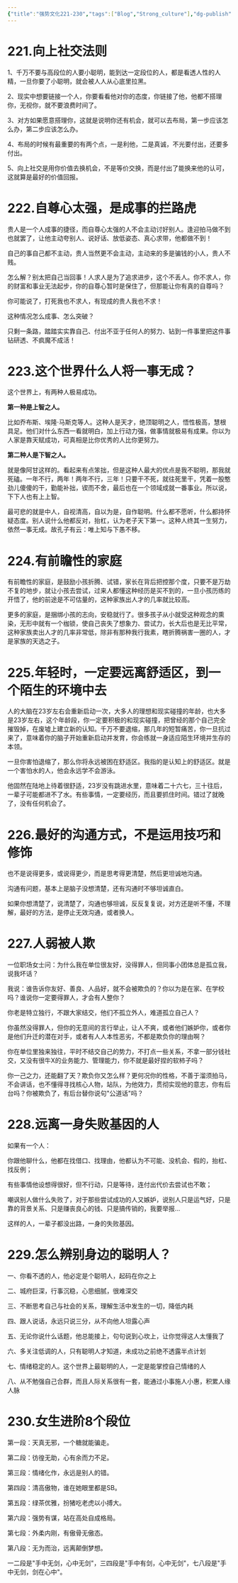 ```yaml
---
{"title":"强势文化221-230","tags":["Blog","Strong_culture"],"dg-publish":true,"dg-note-icon":5,"permalink":"/🌓Interest_兴趣/Exalt/强势文化/23强势文化221-230/","dgPassFrontmatter":true,"noteIcon":5,"created":"2024-09-18T19:15:33.914+08:00","updated":"2024-09-19T11:28:20.797+08:00"}
---
```


# 221.向上社交法则

1、千万不要与高段位的人要小聪明，能到达一定段位的人，都是看透人性的人精，一旦你要了小聪明，就会被人人从心底里拉黑。

2、现实中想要链接一个人，你要看看他对你的态度，你链接了他，他都不搭理你，无视你，就不要浪费时间了。

3、对方如果愿意搭理你，这就是说明你还有机会，就可以去布局，第一步应该怎么办，第二步应该怎么办。

4、布局的时候有最重要的有两个点，一是利他，二是真诚，不光要付出，还要多付出。

5、向上社交是用你价值去换机会，不是等价交换，而是付出了能换来他的认可，这就算是最好的价值回报。

# 222.自尊心太强，是成事的拦路虎

贵人是一个人成事的捷径，而自尊心太强的人不会主动讨好别人。逢迎拍马做不到也就罢了，让他主动夸别人、说好话、放低姿态、真心求带，他都做不到！

自己的事自己都不主动，贵人当然更不会主动，主动来的多是骗钱的小人，贵人不贱。

怎么解？别太把自己当回事！人求人是为了追求进步，这个不丢人。你不求人，你的财富和事业无法起步，你的自尊心暂时是保住了，但那能让你有真的自尊吗？

你可能说了，打死我也不求人，有现成的贵人我也不求！

这种情况怎么成事、怎么突破？

只剩一条路，踏踏实实靠自己、付出不亚于任何人的努力、钻到一件事里把这件事钻研透、不疯魔不成活！

# 223.这个世界什么人将一事无成？

这个世界上，有两种人极易成功。

**第一种是上智之人。**

比如乔布斯、埃隆·马斯克等人。这种人是天才，绝顶聪明之人，悟性极高，慧根具足。他们对什么东西一看就明白，加上行动力强，做事情就极易有成果。你以为人家是靠天赋成功，可真相是比你优秀的人比你更努力。

**第二种人是下智之人。**

就是像阿甘这样的。看起来有点笨拙，但是这种人最大的优点是我不聪明，那我就死磕。一年不行，两年！两年不行，三年！只要干不死，就往死里干，凭着一股憨劲儿傻傻的干，勤能补拙，锲而不舍，最后也在一个领域成就一番事业。所以说，下下人也有上上智。

最可悲的就是中人，自视清高，自以为是，自作聪明。什么都不愿听，什么都持怀疑态度。别人说什么他都反对，抬杠，认为老子天下第一。这种人终其一生努力，依然一事无成。故孔子有云：唯上知与下愚不移。

# 224.有前瞻性的家庭

有前瞻性的家庭，是鼓励小孩折腾、试错，家长在背后把控那个度，只要不是万劫不复的地步，就让小孩去尝试，过来人都懂这种经历是买不到的，一旦小孩历练的开悟了，他的前途是不可估量的，这种家族出人才的几率就比较高。

更多的家庭，是捆绑小孩的志向，安稳就行了。很多孩子从小就受这种观念的熏染，无形中就有一个枷锁，使自己丧失了想象力、尝试力，长大后也是无比平常，这种家族卖出人才的几率非常低，除非有那种我行我素，瞎折腾祸害一圈的人，才是家族的天选之子。

# 225.年轻时，一定要远离舒适区，到一个陌生的环境中去

人的大脑在23岁左右会重新启动一次，大多人的理想和现实碰撞的年龄，也大多是23岁左右，这个年龄段，你一定要积极的和现实碰撞，把曾经的那个自己完全摧毁掉，在废墟上建立新的认知。千万不要退缩，那几年的短暂痛苦，你一旦抗过来了，意味着你的脑子开始重新启动并发育，你会练就一身适应陌生环境并生存的本领。

一旦你害怕退缩了，那么你将永远被困在舒适区。我指的是认知上的舒适区。就是一个害怕水的人，他会永远学不会游泳。

他固然在陆地上待着很舒适，23岁没有跳进水里，意味着二十六七，三十往后，一辈子可能都进不了水。有些事情，一定要经历，而且要抓住时间。错过了就晚了，没有任何机会了。

# 226.最好的沟通方式，不是运用技巧和修饰

也不是说得更多，或说得更少，而是思考得更清楚，然后更坦诚地沟通。

沟通有问题，基本上是脑子没想清楚，还有沟通时不够坦诚直白。

如果你想清楚了，说清楚了，沟通也够坦诚，反反复复说，对方还是听不懂，不理解，最好的方法，是停止无效沟通，或者换人。

# 227.人弱被人欺

一位职场女士问：为什么我在单位很友好，没得罪人，但同事小团体总是孤立我，说我坏话？

我说：谁告诉你友好、善良、人品好，就不会被欺负的？你以为是在家、在学校吗？谁说你一定要得罪人，才会有人整你？

你老是特立独行，不跟大家结交，他们不孤立外人，难道孤立自己人？

你虽然没得罪人，但你的无意间的言行举止，让人不爽，或者他们嫉妒你，或者你是他们升迁的潜在对手，或者有人人本性恶劣，不都是欺负你的理由啊？

你在单位里独来独往，平时不结交自己的势力，不打点一些关系，不拿一部分钱社交，又没有很牛X的业务能力、管理能力，你不就是最好捏的软柿子吗？

你一己之力，还能翻了天？欺负你又怎么样？更何况你的性格，不善于溜须拍马，不会讲话，也不懂得寻找核心人物，站队，为他效力，贯彻实现他的意志，你有后台吗？你被欺负了，有后台替你说句"公道话"吗？

# 228.远离一身失败基因的人

如果有一个人：

你跟他聊什么，他都在找借口、找理由，他都认为不可能、没机会、假的，抬杠、找反例；

有些事情他设想得很好，但不行动，只是等待，连付出代价去尝试也不敢；

嘲讽别人做什么失败了，对于那些尝试成功的人又嫉妒，说别人只是运气好，只是靠的背景关系、只是赚丧良心的钱、只是搞传销的，我要举报...

这样的人，一辈子都没出路，一身的失败基因。

# 229.怎么辨别身边的聪明人？

一、你看不透的人，他必定是个聪明人，起码在你之上

二、城府巨深，行事沉稳，心思细腻，很难深交

三、不断思考自己与社会的关系，理解生活中发生的一切，降低内耗

四、跟人说话，永远只说三分，从不向他人坦露心声

五、无论你说什么话题，他总能接上，句句说到心坎上，让你觉得这人太懂我了

六、多关注低调的人，只有聪明人才知道，未成功之前绝不透露半点计划

七、情绪稳定的人。这个世界上最聪明的人，一定是能掌控自己情绪的人

八、从不勉强自己合群，而且人际关系很有一套，能通过小事施人小惠，积累人缘人脉

# 230.女生进阶8个段位

第一段：天真无邪，一个糖就能骗走。

第二段：彷徨无助，心有余而力不足。

第三段：情绪化作，永远是别人的错。

第四段：清高傲物，谁在她眼里都是SB。

第五段：绿茶优雅，扮猪吃老虎以小搏大。

第六段：强势有谋，站在高处自成格局。

第七段：外柔内刚，有傲骨无傲态。

第八段：无为而治，远离颠倒梦想。

一二段是"手中无剑，心中无剑"，三四段是"手中有剑，心中无剑"，七八段是"手中无剑，剑在心中"。